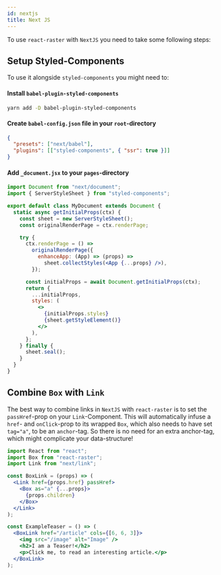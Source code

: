```yaml
---
id: nextjs
title: Next JS
---
```


To use `react-raster` with `NextJS` you need to take some following steps:

## Setup Styled-Components

To use it alongside `styled-components` you might need to:

#### Install `babel-plugin-styled-components`

```bash
yarn add -D babel-plugin-styled-components
```

#### Create `babel-config.json` file in your `root`-directory

```json
{
  "presets": ["next/babel"],
  "plugins": [["styled-components", { "ssr": true }]]
}
```

#### Add `_document.jsx` to your `pages`-directory

```jsx
import Document from "next/document";
import { ServerStyleSheet } from "styled-components";

export default class MyDocument extends Document {
  static async getInitialProps(ctx) {
    const sheet = new ServerStyleSheet();
    const originalRenderPage = ctx.renderPage;

    try {
      ctx.renderPage = () =>
        originalRenderPage({
          enhanceApp: (App) => (props) =>
            sheet.collectStyles(<App {...props} />),
        });

      const initialProps = await Document.getInitialProps(ctx);
      return {
        ...initialProps,
        styles: (
          <>
            {initialProps.styles}
            {sheet.getStyleElement()}
          </>
        ),
      };
    } finally {
      sheet.seal();
    }
  }
}
```

## Combine `Box` with `Link`

The best way to combine links in `NextJS` with `react-raster` is to set the `passHref`-prop on your `Link`-Component. This will automatically infuse a `href`- and `onClick`-prop to its wrapped `Box`, which also needs to have set `tag="a"`, to be an `anchor`-tag. So there is no need for an extra anchor-tag, which might complicate your data-structure!

```jsx
import React from "react";
import Box from "react-raster";
import Link from "next/link";

const BoxLink = (props) => (
  <Link href={props.href} passHref>
    <Box as="a" {...props}>
      {props.children}
    </Box>
  </Link>
);

const ExampleTeaser = () => (
  <BoxLink href="/article" cols={[6, 6, 3]}>
    <img src="/image" alt="Image" />
    <h2>I am a Teaser!</h2>
    <p>Click me, to read an interesting article.</p>
  </BoxLink>
);
```
